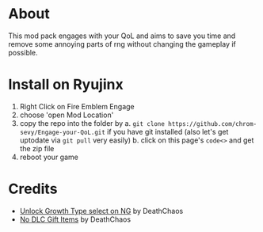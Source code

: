 # About

This mod pack engages with your QoL and aims to save you time and remove some annoying parts of rng without changing the gameplay if possible.

# Install on Ryujinx

1. Right Click on Fire Emblem Engage
2. choose 'open Mod Location'
3. copy the repo into the folder by
    a. `git clone https://github.com/chrom-sevy/Engage-your-QoL.git` if you have git installed (also let's get uptodate via `git pull` very easily)
    b. click on this page's `code<>` and get the zip file
4. reboot your game

# Credits
- [Unlock Growth Type select on NG](https://gamebanana.com/mods/426329) by DeathChaos
- [No DLC Gift Items](https://gamebanana.com/mods/431356) by DeathChaos